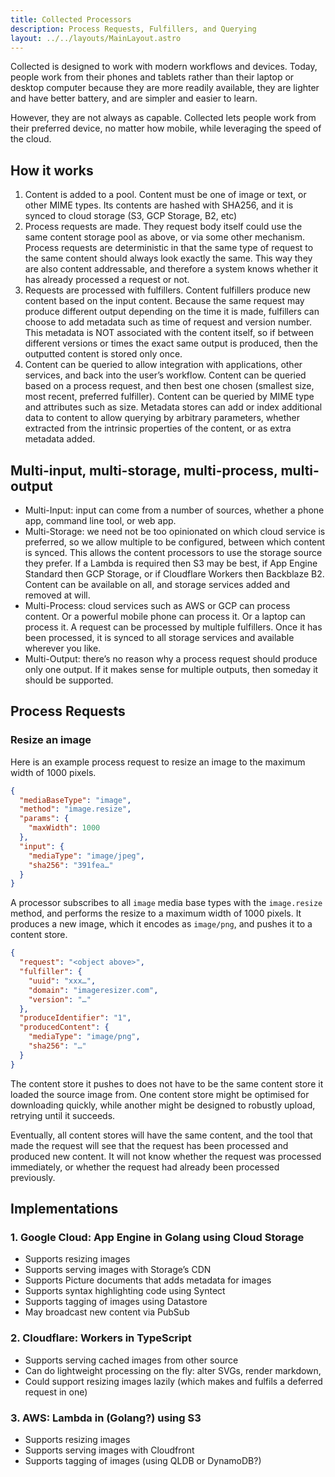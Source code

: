 ```yaml
---
title: Collected Processors
description: Process Requests, Fulfillers, and Querying
layout: ../../layouts/MainLayout.astro
---
```


Collected is designed to work with modern workflows and devices. Today, people work from their phones and tablets rather than their laptop or desktop computer because they are more readily available, they are lighter and have better battery, and are simpler and easier to learn.

However, they are not always as capable. Collected lets people work from their preferred device, no matter how mobile, while leveraging the speed of the cloud.

## How it works

1. Content is added to a pool. Content must be one of image or text, or other MIME types. Its contents are hashed with SHA256, and it is synced to cloud storage (S3, GCP Storage, B2, etc)
2. Process requests are made. They request body itself could use the same content storage pool as above, or via some other mechanism. Process requests are deterministic in that the same type of request to the same content should always look exactly the same. This way they are also content addressable, and therefore a system knows whether it has already processed a request or not.
3. Requests are processed with fulfillers. Content fulfillers produce new content based on the input content. Because the same request may produce different output depending on the time it is made, fulfillers can choose to add metadata such as time of request and version number. This metadata is NOT associated with the content itself, so if between different versions or times the exact same output is produced, then the outputted content is stored only once.
4. Content can be queried to allow integration with applications, other services, and back into the user’s workflow. Content can be queried based on a process request, and then best one chosen (smallest size, most recent, preferred fulfiller). Content can be queried by MIME type and attributes such as size. Metadata stores can add or index additional data to content to allow querying by arbitrary parameters, whether extracted from the intrinsic properties of the content, or as extra metadata added.

## Multi-input, multi-storage, multi-process, multi-output

- Multi-Input: input can come from a number of sources, whether a phone app, command line tool, or web app.
- Multi-Storage: we need not be too opinionated on which cloud service is preferred, so we allow multiple to be configured, between which content is synced. This allows the content processors to use the storage source they prefer. If a Lambda is required then S3 may be best, if App Engine Standard then GCP Storage, or if Cloudflare Workers then Backblaze B2. Content can be available on all, and storage services added and removed at will.
- Multi-Process: cloud services such as AWS or GCP can process content. Or a powerful mobile phone can process it. Or a laptop can process it. A request can be processed by multiple fulfillers. Once it has been processed, it is synced to all storage services and available wherever you like.
- Multi-Output: there’s no reason why a process request should produce only one output. If it makes sense for multiple outputs, then someday it should be supported.

## Process Requests

### Resize an image

Here is an example process request to resize an image to the maximum width of 1000 pixels.

```json
{
  "mediaBaseType": "image",
  "method": "image.resize",
  "params": {
    "maxWidth": 1000
  },
  "input": {
    "mediaType": "image/jpeg",
    "sha256": "391fea…"
  }
}
```

A processor subscribes to all `image` media base types with the `image.resize` method, and performs the resize to a maximum width of 1000 pixels. It produces a new image, which it encodes as `image/png`, and pushes it to a content store.

```json
{
  "request": "<object above>",
  "fulfiller": {
    "uuid": "xxx…",
    "domain": "imageresizer.com",
    "version": "…"
  },
  "produceIdentifier": "1",
  "producedContent": {
    "mediaType": "image/png",
    "sha256": "…"
  }
}
```

The content store it pushes to does not have to be the same content store it loaded the source image from. One content store might be optimised for downloading quickly, while another might be designed to robustly upload, retrying until it succeeds.

Eventually, all content stores will have the same content, and the tool that made the request will see that the request has been processed and produced new content. It will not know whether the request was processed immediately, or whether the request had already been processed previously.

## Implementations

### 1. Google Cloud: App Engine in Golang using Cloud Storage
- Supports resizing images
- Supports serving images with Storage’s CDN
- Supports Picture documents that adds metadata for images
- Supports syntax highlighting code using Syntect
- Supports tagging of images using Datastore
- May broadcast new content via PubSub

### 2. Cloudflare: Workers in TypeScript
- Supports serving cached images from other source
- Can do lightweight processing on the fly: alter SVGs, render markdown,
- Could support resizing images lazily (which makes and fulfils a deferred request in one)

### 3. AWS: Lambda in (Golang?) using S3
- Supports resizing images
- Supports serving images with Cloudfront
- Supports tagging of images (using QLDB or DynamoDB?)
